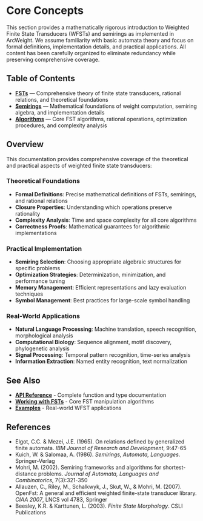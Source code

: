 # Core Concepts

This section provides a mathematically rigorous introduction to Weighted Finite State Transducers (WFSTs) and semirings as implemented in ArcWeight. We assume familiarity with basic automata theory and focus on formal definitions, implementation details, and practical applications. All content has been carefully organized to eliminate redundancy while preserving comprehensive coverage.

## Table of Contents

- **[FSTs](fsts.md)** — Comprehensive theory of finite state transducers, rational relations, and theoretical foundations
- **[Semirings](semirings.md)** — Mathematical foundations of weight computation, semiring algebra, and implementation details
- **[Algorithms](algorithms.md)** — Core FST algorithms, rational operations, optimization procedures, and complexity analysis

## Overview

This documentation provides comprehensive coverage of the theoretical and practical aspects of weighted finite state transducers:

### Theoretical Foundations
- **Formal Definitions**: Precise mathematical definitions of FSTs, semirings, and rational relations
- **Closure Properties**: Understanding which operations preserve rationality
- **Complexity Analysis**: Time and space complexity for all core algorithms
- **Correctness Proofs**: Mathematical guarantees for algorithmic implementations

### Practical Implementation
- **Semiring Selection**: Choosing appropriate algebraic structures for specific problems
- **Optimization Strategies**: Determinization, minimization, and performance tuning
- **Memory Management**: Efficient representations and lazy evaluation techniques
- **Symbol Management**: Best practices for large-scale symbol handling

### Real-World Applications
- **Natural Language Processing**: Machine translation, speech recognition, morphological analysis
- **Computational Biology**: Sequence alignment, motif discovery, phylogenetic analysis
- **Signal Processing**: Temporal pattern recognition, time-series analysis
- **Information Extraction**: Named entity recognition, text normalization

## See Also

- **[API Reference](../api-reference.md)** - Complete function and type documentation
- **[Working with FSTs](../working-with-fsts/)** - Core FST manipulation algorithms
- **[Examples](../examples/README.md)** - Real-world WFST applications

## References

- Elgot, C.C. & Mezei, J.E. (1965). On relations defined by generalized finite automata. *IBM Journal of Research and Development*, 9:47-65
- Kuich, W. & Salomaa, A. (1986). *Semirings, Automata, Languages*. Springer-Verlag
- Mohri, M. (2002). Semiring frameworks and algorithms for shortest-distance problems. *Journal of Automata, Languages and Combinatorics*, 7(3):321-350
- Allauzen, C., Riley, M., Schalkwyk, J., Skut, W., & Mohri, M. (2007). OpenFst: A general and efficient weighted finite-state transducer library. *CIAA 2007*, LNCS vol 4783, Springer
- Beesley, K.R. & Karttunen, L. (2003). *Finite State Morphology*. CSLI Publications